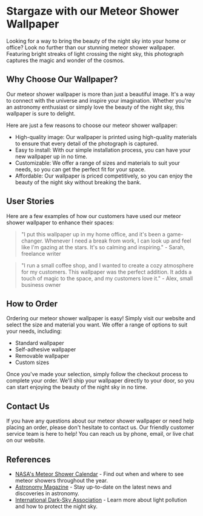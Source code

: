 <!--
Write me content for website with wallpaper which alt text is:

"A photograph of a meteor shower, with bright streaks of light crossing the night sky."

The name/title of the page should not be 1:1 copy of the alt text but rather a real content of the website which is using this wallpaper.

- Use markdown format 
- Start with the heading
- The content should look like a real website 
- Include real sections like references, contact, user stories, etc. use things relevant to the page purpose.
- Feel free to use structure like headings, bullets, numbering, blockquotes, paragraphs, horizontal lines, etc.
- You can use formatting like bold or _italic_
- You can include UTF-8 emojis
- Links should be only #hash anchors (and you can refer to the document itself)
- Do not include images
-->

<!--font:Poppins-->

# Stargaze with our Meteor Shower Wallpaper

Looking for a way to bring the beauty of the night sky into your home or office? Look no further than our stunning meteor shower wallpaper. Featuring bright streaks of light crossing the night sky, this photograph captures the magic and wonder of the cosmos.

## Why Choose Our Wallpaper?

Our meteor shower wallpaper is more than just a beautiful image. It's a way to connect with the universe and inspire your imagination. Whether you're an astronomy enthusiast or simply love the beauty of the night sky, this wallpaper is sure to delight.

Here are just a few reasons to choose our meteor shower wallpaper:

- High-quality image: Our wallpaper is printed using high-quality materials to ensure that every detail of the photograph is captured.
- Easy to install: With our simple installation process, you can have your new wallpaper up in no time.
- Customizable: We offer a range of sizes and materials to suit your needs, so you can get the perfect fit for your space.
- Affordable: Our wallpaper is priced competitively, so you can enjoy the beauty of the night sky without breaking the bank.

## User Stories

Here are a few examples of how our customers have used our meteor shower wallpaper to enhance their spaces:

> "I put this wallpaper up in my home office, and it's been a game-changer. Whenever I need a break from work, I can look up and feel like I'm gazing at the stars. It's so calming and inspiring." - Sarah, freelance writer

> "I run a small coffee shop, and I wanted to create a cozy atmosphere for my customers. This wallpaper was the perfect addition. It adds a touch of magic to the space, and my customers love it." - Alex, small business owner

## How to Order

Ordering our meteor shower wallpaper is easy! Simply visit our website and select the size and material you want. We offer a range of options to suit your needs, including:

- Standard wallpaper
- Self-adhesive wallpaper
- Removable wallpaper
- Custom sizes

Once you've made your selection, simply follow the checkout process to complete your order. We'll ship your wallpaper directly to your door, so you can start enjoying the beauty of the night sky in no time.

## Contact Us

If you have any questions about our meteor shower wallpaper or need help placing an order, please don't hesitate to contact us. Our friendly customer service team is here to help! You can reach us by phone, email, or live chat on our website.

## References

- [NASA's Meteor Shower Calendar](#) - Find out when and where to see meteor showers throughout the year.
- [Astronomy Magazine](#) - Stay up-to-date on the latest news and discoveries in astronomy.
- [International Dark-Sky Association](#) - Learn more about light pollution and how to protect the night sky.
